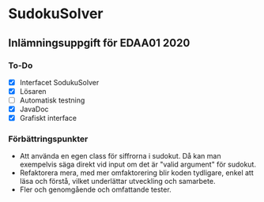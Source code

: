 # SudokuSolver

## Inlämningsuppgift för EDAA01 2020

### To-Do

- [x] Interfacet SodukuSolver
- [x] Lösaren
- [ ] Automatisk testning
- [x] JavaDoc
- [x] Grafiskt interface

### Förbättringspunkter

- Att använda en egen class för siffrorna i sudokut. Då kan man exempelvis säga direkt vid input om det är "valid argument" för sudokut.
- Refaktorera mera, med mer omfaktorering blir koden tydligare, enkel att läsa och förstå, vilket underlättar utveckling och samarbete.
- Fler och genomgående och omfattande tester.
